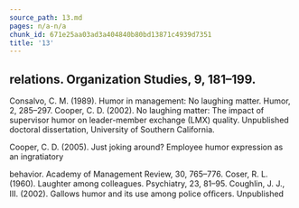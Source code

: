 ```yaml
---
source_path: 13.md
pages: n/a-n/a
chunk_id: 671e25aa03ad3a404840b80bd13871c4939d7351
title: '13'
---
```

## relations. Organization Studies, 9, 181–199.

Consalvo, C. M. (1989). Humor in management: No laughing matter. Humor, 2, 285–297. Cooper, C. D. (2002). No laughing matter: The impact of supervisor humor on leader-member exchange (LMX) quality. Unpublished doctoral dissertation, University of Southern California.

Cooper, C. D. (2005). Just joking around? Employee humor expression as an ingratiatory

behavior. Academy of Management Review, 30, 765–776. Coser, R. L. (1960). Laughter among colleagues. Psychiatry, 23, 81–95. Coughlin, J. J., III. (2002). Gallows humor and its use among police ofﬁcers. Unpublished
